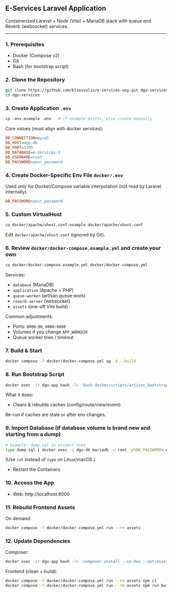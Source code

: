 ## E-Services Laravel Application

Containerized Laravel + Node (Vite) + MariaDB stack with queue and Reverb (websocket) services.

---

### 1. Prerequisites
- Docker (Compose v2)
- Git
- Bash (for bootstrap script)

### 2. Clone the Repository
```bash
git clone https://github.com/ktsouvalis/e-services-uop.git dgu-services
cd dgu-services
```

### 3. Create Application `.env`
```bash
cp .env.example .env   # if example exists, else create manually
```
Core values (must align with docker services):
```ini
DB_CONNECTION=mysql
DB_HOST=dgu-db
DB_PORT=3306
DB_DATABASE=e-services-2
DB_USERNAME=root
DB_PASSWORD=your_password
```

### 4. Create Docker-Specific Env File `docker/.env`
Used only for Docker/Compose variable interpolation (not read by Laravel internally).
```ini
DB_PASSWORD=your_password
```

### 5. Custom VirtualHost
```bash
cp docker/apache/vhost.conf.example docker/apache/vhost.conf
```
Edit `docker/apache/vhost.conf` (ignored by Git).

### 6. Review `docker/docker-compose.example.yml` and create your own
```bash
cp docker/docker-compose.example.yml docker/docker-compose.yml
```
Services:
- `database` (MariaDB)
- `application` (Apache + PHP)
- `queue-worker` (artisan queue:work)
- `reverb-server` (websocket)
- `assets` (one-off Vite build)

Common adjustments:
- Ports: `8000:80`, `8080:8080`
- Volumes if you change `APP_WORKDIR`
- Queue worker tries / timeout

### 7. Build & Start
```bash
docker compose -f docker/docker-compose.yml up -d --build
```

### 8. Run Bootstrap Script
```bash
docker exec -it dgu-app bash -lc 'bash docker/scripts/artisan_bootstrap.sh'
```
What it does:
- Clears & rebuilds caches (config/route/view/event)


Re-run if caches are stale or after env changes.

### 9. Import Database (if database volume is brand new and starting from a dump)
```bash
# Example: dump.sql in project root
type dump.sql | docker exec -i dgu-db mariadb -u root -p%DB_PASSWORD% e-services-2
```
(Use `cat` instead of `type` on Linux/macOS.)
- Restart the Containers

### 10. Access the App
- Web: http://localhost:8000

### 11. Rebuild Frontend Assets
On demand:
```bash
docker compose -f docker/docker-compose.yml run --rm assets
```

### 12. Update Dependencies
Composer:
```bash
docker exec -it dgu-app bash -lc 'composer install --no-dev --optimize-autoloader'
```
Frontend (clean + build):
```bash
docker compose -f docker/docker-compose.yml run --rm assets npm ci
docker compose -f docker/docker-compose.yml run --rm assets npm run build
```
